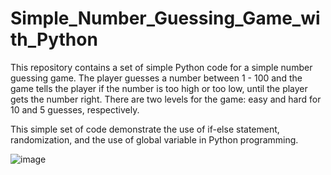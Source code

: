 # Simple_Number_Guessing_Game_with_Python
This repository contains a set of simple Python code for a simple number guessing game. The player guesses a number between 1 - 100 and the game tells the player if the number is too high or too low, until the player gets the number right. There are two levels for the game: easy and hard for 10 and 5 guesses, respectively.

This simple set of code demonstrate the use of if-else statement, randomization, and the use of global variable in Python programming.

![image](https://user-images.githubusercontent.com/65524471/154833832-310ca80b-33c6-48c6-a222-4b8cc3fafa17.png)
